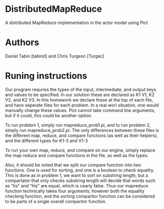 # DistributedMapReduce
A distributed MapReduce implementation in the actor model using Pict

# Authors
Daniel Tabin [tabind] and Chris Turgeon [Turgec]

# Runing instructions
Our program requries the types of the input, intermediate, and output keys and values to be specified.  In our solution these are declared as K1 V1, K2 V2, and K2 V3.  In this homework we declare these at the top of each file, and have seperate files for each problem.  In a real worl situation, one would manually change these values.  Pict cannot take command line arguments, but if it could, this could be another option.

To run problem 1, simply run mapreduce_prob1.pi, and to run problem 2, simply run mapreduce_prob2.pi.  The only differences between these files is the different map, reduce, and compare functions (as well as their helpers), and the different types for K1-3 and V1-3

To run your own map, reduce, and compare on our engine, simply replace the map reduce and compare functions in the file, as well as the types.

Also, it should be noted that we split our compare function into two functions.  One is used for sorting, and one is a boolean to check equality.  This is done as in problem 1, we want to sort on substring length, but a compartator that only checks substring length will decide that words such as "tis" and "his" are equal, which is cearly false.  Thus our mapreduce function technically takes four arguments; however both the equality checking function, and the sorting comparitor function can be considered to be parts of a single overall comparitor function.